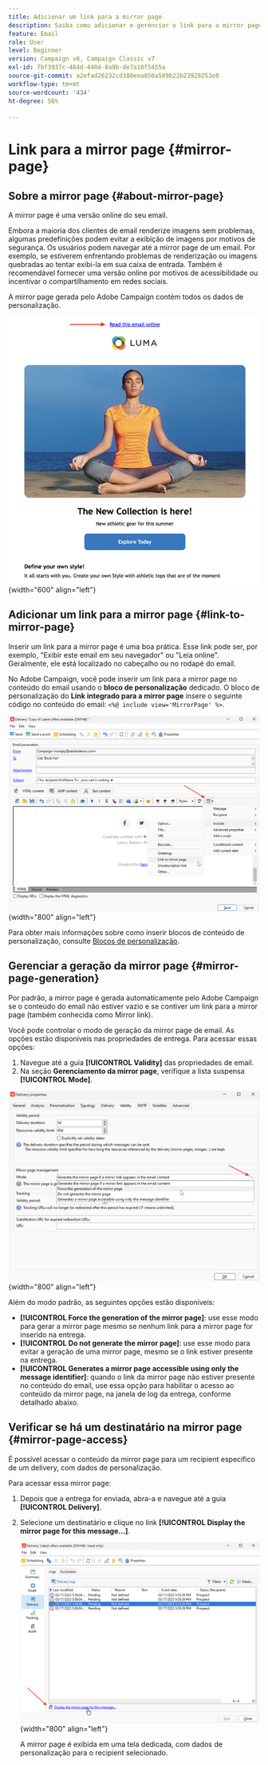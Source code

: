 ```yaml
---
title: Adicionar um link para a mirror page
description: Saiba como adicionar e gerenciar o link para a mirror page
feature: Email
role: User
level: Beginner
version: Campaign v8, Campaign Classic v7
exl-id: 7bf3937c-484d-4404-8a9b-de7a10f5455a
source-git-commit: a2efad26232cd380eea850a589b22b23928253e8
workflow-type: tm+mt
source-wordcount: '434'
ht-degree: 56%

---
```


# Link para a mirror page {#mirror-page}

## Sobre a mirror page {#about-mirror-page}

A mirror page é uma versão online do seu email.

Embora a maioria dos clientes de email renderize imagens sem problemas, algumas predefinições podem evitar a exibição de imagens por motivos de segurança. Os usuários podem navegar até a mirror page de um email. Por exemplo, se estiverem enfrentando problemas de renderização ou imagens quebradas ao tentar exibi-la em sua caixa de entrada. Também é recomendável fornecer uma versão online por motivos de acessibilidade ou incentivar o compartilhamento em redes sociais.

A mirror page gerada pelo Adobe Campaign contém todos os dados de personalização.

![amostra de mirror link](assets/mirror-page-link.png){width="600" align="left"}

## Adicionar um link para a mirror page {#link-to-mirror-page}

Inserir um link para a mirror page é uma boa prática. Esse link pode ser, por exemplo, &quot;Exibir este email em seu navegador&quot; ou &quot;Leia online&quot;. Geralmente, ele está localizado no cabeçalho ou no rodapé do email.

No Adobe Campaign, você pode inserir um link para a mirror page no conteúdo do email usando o **bloco de personalização** dedicado. O bloco de personalização do **Link integrado para a mirror page** insere o seguinte código no conteúdo do email: `<%@ include view='MirrorPage' %>`.

![](assets/mirror-page-insert.png){width="800" align="left"}


Para obter mais informações sobre como inserir blocos de conteúdo de personalização, consulte [Blocos de personalização](personalization-blocks.md).

## Gerenciar a geração da mirror page {#mirror-page-generation}

Por padrão, a mirror page é gerada automaticamente pelo Adobe Campaign se o conteúdo do email não estiver vazio e se contiver um link para a mirror page (também conhecida como Mirror link).

Você pode controlar o modo de geração da mirror page de email. As opções estão disponíveis nas propriedades de entrega. Para acessar essas opções:

1. Navegue até a guia **[!UICONTROL Validity]** das propriedades de email.
1. Na seção **Gerenciamento da mirror page**, verifique a lista suspensa **[!UICONTROL Mode]**.

![](assets/mirror-page-generation.png){width="800" align="left"}

Além do modo padrão, as seguintes opções estão disponíveis:

* **[!UICONTROL Force the generation of the mirror page]**: use esse modo para gerar a mirror page mesmo se nenhum link para a mirror page for inserido na entrega.
* **[!UICONTROL Do not generate the mirror page]**: use esse modo para evitar a geração de uma mirror page, mesmo se o link estiver presente na entrega.
* **[!UICONTROL Generates a mirror page accessible using only the message identifier]**: quando o link da mirror page não estiver presente no conteúdo do email, use essa opção para habilitar o acesso ao conteúdo da mirror page, na janela de log da entrega, conforme detalhado abaixo.

## Verificar se há um destinatário na mirror page {#mirror-page-access}

É possível acessar o conteúdo da mirror page para um recipient específico de um delivery, com dados de personalização.

Para acessar essa mirror page:

1. Depois que a entrega for enviada, abra-a e navegue até a guia **[!UICONTROL Delivery]**.

1. Selecione um destinatário e clique no link **[!UICONTROL Display the mirror page for this message...]**.

   ![](assets/mirror-page-display.png){width="800" align="left"}

   A mirror page é exibida em uma tela dedicada, com dados de personalização para o recipient selecionado.
